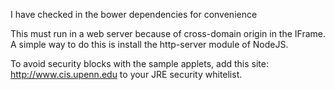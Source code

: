 I have checked in the bower dependencies for convenience

This must run in a web server because of cross-domain origin in the IFrame. A simple way to do this is install the http-server module of NodeJS.

To avoid security blocks with the sample applets, add this site: http://www.cis.upenn.edu to your JRE security whitelist.
